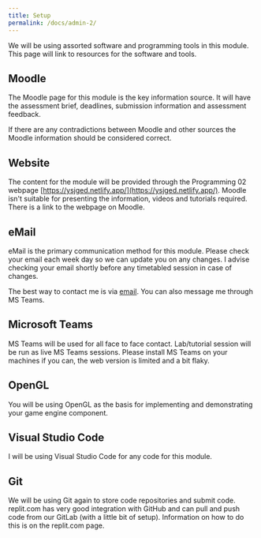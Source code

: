 ```yaml
---
title: Setup
permalink: /docs/admin-2/
---
```


We will be using assorted software and programming tools in this module. This page will link to resources for the software and tools.  

## Moodle

The Moodle page for this module is the key information source. It will have the assessment brief, deadlines, submission information and assessment feedback.  

If there are any contradictions between Moodle and other sources the Moodle information should be considered correct. 

## Website

The content for the module will be provided through the Programming 02 webpage [https://ysjged.netlify.app/](https://ysjged.netlify.app/). Moodle isn't suitable for presenting the information, videos and tutorials required. There is a link to the webpage on Moodle.

## eMail

eMail is the primary communication method for this module. Please check your email each week day so we can update you on any changes. I advise checking your email shortly before any timetabled session in case of changes.  

The best way to contact me is via [email](mailto:a.guest@yorksj.ac.uk). You can also message me through MS Teams.

## Microsoft Teams

MS Teams will be used for all face to face contact. Lab/tutorial session will be run as live MS Teams sessions. Please install MS Teams on your machines if you can, the web version is limited and a bit flaky.  

## OpenGL

You will be using OpenGL as the basis for implementing and demonstrating your game engine component.  

## Visual Studio Code

I will be using Visual Studio Code for any code for this module.  

## Git

We will be using Git again to store code repositories and submit code. replit.com has very good integration with GitHub and can pull and push code from our GitLab (with a little bit of setup). Information on how to do this is on the replit.com page.
